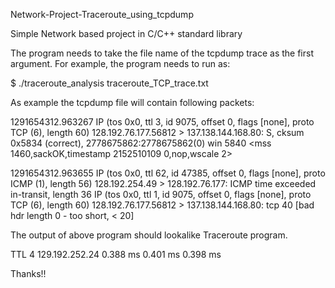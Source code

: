 Network-Project-Traceroute_using_tcpdump

Simple Network based project in C/C++ standard library

The program needs to take the file name of the tcpdump trace as the first argument. 
For example, the program needs to run as:

$ ./traceroute_analysis traceroute_TCP_trace.txt

As example the tcpdump file will contain following packets:

1291654312.963267 IP (tos 0x0, ttl 3, id 9075, offset 0, flags [none], proto TCP (6), length 60) 128.192.76.177.56812 > 137.138.144.168.80: S, cksum 0x5834 (correct), 2778675862:2778675862(0) win 5840 <mss 1460,sackOK,timestamp 2152510109 0,nop,wscale 2>

1291654312.963655 IP (tos 0x0, ttl 62, id 47385, offset 0, flags [none], proto ICMP (1), length 56) 128.192.254.49 > 128.192.76.177: ICMP time exceeded in-transit, length 36 IP (tos 0x0, ttl 1, id 9075, offset 0, flags [none], proto TCP (6), length 60) 128.192.76.177.56812 > 137.138.144.168.80: tcp 40 [bad hdr length 0 - too short, < 20]

The output of above program should lookalike Traceroute program.

TTL 4 
129.192.252.24 
0.388 ms 0.401 ms 0.398 ms

Thanks!!
